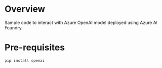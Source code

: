 # Overview
Sample code to interact with Azure OpenAI model deployed using Azure AI Foundry.

# Pre-requisites
```
pip install openai
```
